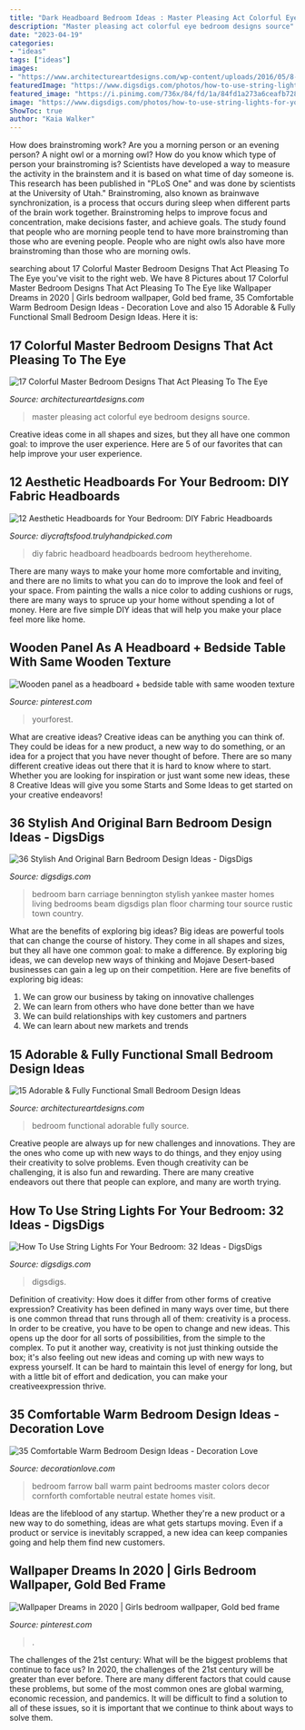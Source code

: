 ```yaml
---
title: "Dark Headboard Bedroom Ideas : Master Pleasing Act Colorful Eye Bedroom Designs Source"
description: "Master pleasing act colorful eye bedroom designs source"
date: "2023-04-19"
categories:
- "ideas"
tags: ["ideas"]
images:
- "https://www.architectureartdesigns.com/wp-content/uploads/2016/05/8-3-630x840.jpeg"
featuredImage: "https://www.digsdigs.com/photos/how-to-use-string-lights-for-your-bedroom-ideas-26.jpg"
featured_image: "https://i.pinimg.com/736x/84/fd/1a/84fd1a273a6ceafb728167266cd9fdbe.jpg"
image: "https://www.digsdigs.com/photos/how-to-use-string-lights-for-your-bedroom-ideas-26.jpg"
ShowToc: true
author: "Kaia Walker"
---
```



How does brainstroming work?
Are you a morning person or an evening person? A night owl or a morning owl? How do you know which type of person your brainstroming is? Scientists have developed a way to measure the activity in the brainstem and it is based on what time of day someone is. This research has been published in "PLoS One" and was done by scientists at the University of Utah."
Brainstroming, also known as brainwave synchronization, is a process that occurs during sleep when different parts of the brain work together. Brainstroming helps to improve focus and concentration, make decisions faster, and achieve goals. The study found that people who are morning people tend to have more brainstroming than those who are evening people. People who are night owls also have more brainstroming than those who are morning owls.

	

		
searching about 17 Colorful Master Bedroom Designs That Act Pleasing To The Eye you've visit to the right web. We have 8 Pictures about 17 Colorful Master Bedroom Designs That Act Pleasing To The Eye like Wallpaper Dreams in 2020 | Girls bedroom wallpaper, Gold bed frame, 35 Comfortable Warm Bedroom Design Ideas - Decoration Love and also 15 Adorable &amp; Fully Functional Small Bedroom Design Ideas. Here it is:
		
    
## 17 Colorful Master Bedroom Designs That Act Pleasing To The Eye

<img loading=lazy src="https://www.architectureartdesigns.com/wp-content/uploads/2016/05/8-3-630x840.jpeg" onerror="this.onerror=null;this.src='https://tse1.mm.bing.net/th?id=OIP.6Ya2DvQSCctLlee5PFGoKgHaJ4&amp;pid=15.1';" alt="17 Colorful Master Bedroom Designs That Act Pleasing To The Eye">

_Source: architectureartdesigns.com_

>master pleasing act colorful eye bedroom designs source. 

	

Creative ideas come in all shapes and sizes, but they all have one common goal: to improve the user experience. Here are 5 of our favorites that can help improve your user experience.

    
## 12 Aesthetic Headboards For Your Bedroom: DIY Fabric Headboards

<img loading=lazy src="http://diycraftsfood.trulyhandpicked.com/wp-content/uploads/2017/09/How-make-a-fabric-headboard-with-sewing-DIY-.jpg" onerror="this.onerror=null;this.src='https://tse1.mm.bing.net/th?id=OIP.xPVFkGPVs9xb-Zf8Rbp8OgHaLH&amp;pid=15.1';" alt="12 Aesthetic Headboards for Your Bedroom: DIY Fabric Headboards">

_Source: diycraftsfood.trulyhandpicked.com_

>diy fabric headboard headboards bedroom heytherehome. 

	

There are many ways to make your home more comfortable and inviting, and there are no limits to what you can do to improve the look and feel of your space. From painting the walls a nice color to adding cushions or rugs, there are many ways to spruce up your home without spending a lot of money. Here are five simple DIY ideas that will help you make your place feel more like home.

    
## Wooden Panel As A Headboard + Bedside Table With Same Wooden Texture

<img loading=lazy src="https://i.pinimg.com/736x/f1/2d/76/f12d76bb44562103e6d0f0142b086423.jpg" onerror="this.onerror=null;this.src='https://tse3.mm.bing.net/th?id=OIP.5h7sUJjI62jtMB0DUglKnAHaLH&amp;pid=15.1';" alt="Wooden panel as a headboard + bedside table with same wooden texture">

_Source: pinterest.com_

>yourforest. 

	

What are creative ideas?
Creative ideas can be anything you can think of. They could be ideas for a new product, a new way to do something, or an idea for a project that you have never thought of before. There are so many different creative ideas out there that it is hard to know where to start. Whether you are looking for inspiration or just want some new ideas, these 8 Creative Ideas will give you some Starts and Some Ideas to get started on your creative endeavors!

    
## 36 Stylish And Original Barn Bedroom Design Ideas - DigsDigs

<img loading=lazy src="http://www.digsdigs.com/photos/stylish-and-original-barn-bedrooms-33.jpg" onerror="this.onerror=null;this.src='https://tse1.mm.bing.net/th?id=OIP._wSARuEBEe1TRBfL6rLcDwAAAA&amp;pid=15.1';" alt="36 Stylish And Original Barn Bedroom Design Ideas - DigsDigs">

_Source: digsdigs.com_

>bedroom barn carriage bennington stylish yankee master homes living bedrooms beam digsdigs plan floor charming tour source rustic town country. 

	

What are the benefits of exploring big ideas?
Big ideas are powerful tools that can change the course of history. They come in all shapes and sizes, but they all have one common goal: to make a difference. By exploring big ideas, we can develop new ways of thinking and Mojave Desert-based businesses can gain a leg up on their competition. Here are five benefits of exploring big ideas: 
1. We can grow our business by taking on innovative challenges
2. We can learn from others who have done better than we have
3. We can build relationships with key customers and partners
4. We can learn about new markets and trends

    
## 15 Adorable &amp; Fully Functional Small Bedroom Design Ideas

<img loading=lazy src="http://www.architectureartdesigns.com/wp-content/uploads/2015/02/1231.jpg" onerror="this.onerror=null;this.src='https://tse2.mm.bing.net/th?id=OIP.kxWJPXlnqQJ6rkvbXDRtowHaLI&amp;pid=15.1';" alt="15 Adorable &amp; Fully Functional Small Bedroom Design Ideas">

_Source: architectureartdesigns.com_

>bedroom functional adorable fully source. 

	

Creative people are always up for new challenges and innovations. They are the ones who come up with new ways to do things, and they enjoy using their creativity to solve problems. Even though creativity can be challenging, it is also fun and rewarding. There are many creative endeavors out there that people can explore, and many are worth trying.

    
## How To Use String Lights For Your Bedroom: 32 Ideas - DigsDigs

<img loading=lazy src="https://www.digsdigs.com/photos/how-to-use-string-lights-for-your-bedroom-ideas-26.jpg" onerror="this.onerror=null;this.src='https://tse1.mm.bing.net/th?id=OIP.Vco5CMRXBPAH9d5jinMkgAHaLE&amp;pid=15.1';" alt="How To Use String Lights For Your Bedroom: 32 Ideas - DigsDigs">

_Source: digsdigs.com_

>digsdigs. 

	

Definition of creativity: How does it differ from other forms of creative expression?
Creativity has been defined in many ways over time, but there is one common thread that runs through all of them: creativity is a process. In order to be creative, you have to be open to change and new ideas. This opens up the door for all sorts of possibilities, from the simple to the complex.
To put it another way, creativity is not just thinking outside the box; it's also feeling out new ideas and coming up with new ways to express yourself. It can be hard to maintain this level of energy for long, but with a little bit of effort and dedication, you can make your creativeexpression thrive.

    
## 35 Comfortable Warm Bedroom Design Ideas - Decoration Love

<img loading=lazy src="http://www.decorationlove.com/wp-content/uploads/2016/07/Farrow-and-Ball-Paint-Colors-Bedroom.jpg" onerror="this.onerror=null;this.src='https://tse3.mm.bing.net/th?id=OIP.Hz_y1dTU22HlP0HQRqN4PQHaLJ&amp;pid=15.1';" alt="35 Comfortable Warm Bedroom Design Ideas - Decoration Love">

_Source: decorationlove.com_

>bedroom farrow ball warm paint bedrooms master colors decor cornforth comfortable neutral estate homes visit. 

	

Ideas are the lifeblood of any startup. Whether they're a new product or a new way to do something, ideas are what gets startups moving. Even if a product or service is inevitably scrapped, a new idea can keep companies going and help them find new customers.

    
## Wallpaper Dreams In 2020 | Girls Bedroom Wallpaper, Gold Bed Frame

<img loading=lazy src="https://i.pinimg.com/736x/84/fd/1a/84fd1a273a6ceafb728167266cd9fdbe.jpg" onerror="this.onerror=null;this.src='https://tse3.mm.bing.net/th?id=OIP.yRsDe1CpOrVKj6Mq7G8hYQHaLF&amp;pid=15.1';" alt="Wallpaper Dreams in 2020 | Girls bedroom wallpaper, Gold bed frame">

_Source: pinterest.com_

>. 

	

The challenges of the 21st century: What will be the biggest problems that continue to face us?
In 2020, the challenges of the 21st century will be greater than ever before. There are many different factors that could cause these problems, but some of the most common ones are global warming, economic recession, and pandemics. It will be difficult to find a solution to all of these issues, so it is important that we continue to think about ways to solve them.


